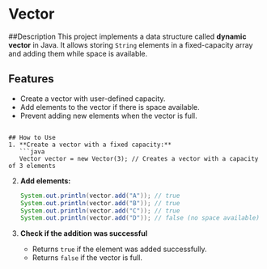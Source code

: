 # Vector

##Description
This project implements a data structure called **dynamic vector** in Java. It allows storing `String` elements in a fixed-capacity array and adding them while space is available.

## Features
- Create a vector with user-defined capacity.
- Add elements to the vector if there is space available.
- Prevent adding new elements when the vector is full.

```

## How to Use
1. **Create a vector with a fixed capacity:**
   ```java
   Vector vector = new Vector(3); // Creates a vector with a capacity of 3 elements
   ```

2. **Add elements:**
   ```java
   System.out.println(vector.add("A")); // true
   System.out.println(vector.add("B")); // true
   System.out.println(vector.add("C")); // true
   System.out.println(vector.add("D")); // false (no space available)
   ```

3. **Check if the addition was successful**
   - Returns `true` if the element was added successfully.
   - Returns `false` if the vector is full.
